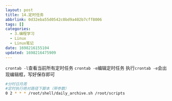 ```yaml
---
layout: post
title: 14.定时任务
abbrlink: 0d32eba55d0542c0bd9a402b7cff8006
tags: []
categories:
  - 3.编程学习
  - Linux
  - Linux笔记
date: 1698216155104
updated: 1698216475909
---
```


`crontab -l`查看当前所有定时任务
`crontab -e`编辑定时任务
执行`crontab -e`会出现编辑框，写好保存即可

```bash
#分时日月周
#定时执行绝对路径下脚本（带参数）
0 2 * * * /root/shell/daily_archive.sh /root/scripts

```
